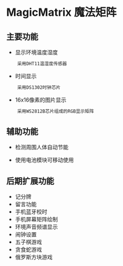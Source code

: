 # MagicMatrix 魔法矩阵

## 主要功能

+ 显示环境温度湿度
  
```txt
    采用DHT11温湿度传感器
```

+ 时间显示

```txt
    采用DS1302时钟芯片
```

+ 16x16像素的图片显示

```txt
    采用WS2812B芯片组成的RGB显示矩阵
```

## 辅助功能

+ 检测周围人体自动节能

+ 使用电池模块可移动使用
  
## 后期扩展功能

+ 记分牌
+ 留言功能
+ 手机蓝牙校时
+ 手机屏幕矩阵绘制
+ 环境声音频谱显示
+ 闹钟设置
+ 五子棋游戏
+ 贪食蛇游戏
+ 俄罗斯方块游戏
